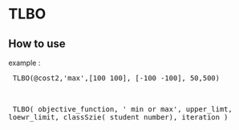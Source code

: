 # TLBO

## How to use 
example :
    <pre> TLBO(@cost2,'max',[100 100], [-100 -100], 50,500) <br />
    <pre> TLBO( objective_function, ' min or max', upper_limt, loewr_limit, classSzie( student number), iteration )<br />
